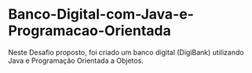 # Banco-Digital-com-Java-e-Programacao-Orientada
 
 Neste Desafio proposto, foi criado um banco digital (DigiBank) utilizando Java e Programação Orientada a Objetos.
